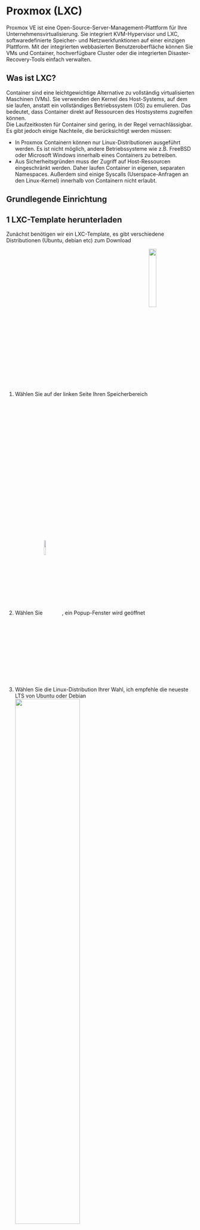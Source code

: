 # Proxmox (LXC)

Proxmox VE ist eine Open-Source-Server-Management-Plattform für Ihre Unternehmensvirtualisierung. Sie integriert KVM-Hypervisor und LXC, softwaredefinierte Speicher- und Netzwerkfunktionen auf einer einzigen Plattform. Mit der integrierten webbasierten Benutzeroberfläche können Sie VMs und Container, hochverfügbare Cluster oder die integrierten Disaster-Recovery-Tools einfach verwalten.

## Was ist LXC?
Container sind eine leichtgewichtige Alternative zu vollständig virtualisierten Maschinen (VMs). Sie verwenden den Kernel des Host-Systems, auf dem sie laufen, anstatt ein vollständiges Betriebssystem (OS) zu emulieren. Das bedeutet, dass Container direkt auf Ressourcen des Hostsystems zugreifen können.  
Die Laufzeitkosten für Container sind gering, in der Regel vernachlässigbar. Es gibt jedoch einige Nachteile, die berücksichtigt werden müssen:

* In Proxmox Containern können nur Linux-Distributionen ausgeführt werden. Es ist nicht möglich, andere Betriebssysteme wie z.B. FreeBSD oder Microsoft Windows innerhalb eines Containers zu betreiben.
* Aus Sicherheitsgründen muss der Zugriff auf Host-Ressourcen eingeschränkt werden. Daher laufen Container in eigenen, separaten Namespaces. Außerdem sind einige Syscalls (Userspace-Anfragen an den Linux-Kernel) innerhalb von Containern nicht erlaubt.

## Grundlegende Einrichtung

## 1 LXC-Template herunterladen
Zunächst benötigen wir ein LXC-Template, es gibt verschiedene Distributionen (Ubuntu, debian etc) zum Download
1) Wählen Sie auf der linken Seite Ihren Speicherbereich <img src="./img/LXC/storageIMG.png" width="20%" height="20%" align="center">
2) Wählen Sie <img src="./img/LXC/templateButton.png" width="10%" height="10%" align="center">, ein Popup-Fenster wird geöffnet
3) Wählen Sie die Linux-Distribution Ihrer Wahl, ich empfehle die neueste LTS von Ubuntu oder Debian  
   <img src="./img/LXC/templateDownload.png" width="60%" height="60%" align="center">
4) Klicken Sie auf den Download-Button, die Vorlage wird auf Ihr System heruntergeladen

### 2 LXC-Container erstellen
1) Erstellen Sie einen neuen LXC-Container <img src="./img/LXC/createLXC.png" width="10%" height="10%" align="center">
2) Die folgenden Haupteinstellungen sind erforderlich
   * ID : Proxmox wählt automatisch die erste verfügbare ID, Sie können diese bei Bedarf ändern
   * Hostname : Name Ihres Systems, wird auch der NetBios-Name sein !
   * Passwort : Passwort des Root-Accounts  
     <img src="./img/LXC/basicSettingsLXC.png" width="60%" height="60%" align="center">
3) Wählen Sie die gewünschte Vorlage aus, die Sie verwenden möchten  
   <img src="./img/LXC/chooseTemplateLXC.png" width="60%" height="60%" align="center">
4) Definieren Sie die Speichergröße Ihrer Festplatte (ich empfehle 10 GB für eine reine ioBroker-Einrichtung)  
   <img src="./img/LXC/chooseDiskLXC.png" width="60%" height="60%" align="center">
5) Cores definieren (1 ist ausreichend, da NodeJS nicht multitaskingfähig ist)  
   <img src="./img/LXC/chooseCPULXC.png" width="60%" height="60%" align="center">
6) Definieren Sie den Speicher (ich empfehle 2048 für kleine und 4096 für große Systeme)  
   <img src="./img/LXC/chooseMemoryLXC.png" width="60%" height="60%" align="center">
7) Geben Sie Ihre Netzwerkeinstellungen an, dies kann per DHCP oder manuell erfolgen, bitte beachten Sie das /24 bei manueller Eingabe!  
   <img src="./img/LXC/networkSettingsLXC.png" width="60%" height="60%" align="center">
8) Sie können die DNS-Server leer lassen, um den Standard zu verwenden und die Schritte zur Erstellung des Containers abschließen

## 3 USB-Geräte einbinden
Um sicherzustellen, dass USB-Geräte (wie z.B. Zigbee-Sticks) innerhalb des LXC verwendet werden können, müssen wir:
1) Sicherstellen, dass das Gerät immer in das Verzeichnis sae gemountet wird
2) Sicherstellen, dass das Mount direkt beschreibbar ist
3) Die Ports an den LXC-Container weiterleiten

Um 1 & 2 zu erreichen, werden wir udev-rules verwenden, um den USB-Geräten nicht veränderbare TTY-Namen zuzuweisen, indem wir symbolische Links von physischen Geräten erstellen.  
Als letzten Schritt modifizieren wir die Container-Konfiguration, um das Einhängen des symbolischen Links des Hosts in den Container zu erreichen.

### 3.1 Erstellen von symbolischen Links auf physikalische Geräte
1) USB Gerät einstecken.
2) Identifizieren Sie den Hersteller und die Produkt-ID. Nehmen Sie an, dass das Gerät derzeit auf ```/dev/ttyACM0`` gemountet ist und verwenden Sie den folgenden Befehl
```
udevadm info -a -p $(udevadm info -q path -n /dev/ttyACM0) | grep "ATTRS{idVendor}" && udevadm info -a -p $(udevadm info -q path -n /dev/ttyACM0) | grep "ATTRS{idProduct}"
```  
::: tip
Ersetzen Sie ```/dev/ttyACM0``` durch den richtigen Einhängepunkt, falls nötig
:::

3) Sie sollten etwa so etwas sehen, wir brauchen immer die Werte oben!
```
ATTRS{idVendor}=="0451"
ATTRS{idVendor}=="1d6b"
ATTRS{idProduct}=="16c8"
ATTRS{idProduct}=="0002"
```

3) Erstellen Sie eine neue udev-Regel ```nano /etc/udev/rules.d/49-custom.rules`` und tragen Sie folgende Zeilen ein
```
KERNEL=="ttyACM[0-9]*", SUBSYSTEM=="tty", ATTRS{idVendor}=="0451", ATTRS{idProduct}=="16c8", SYMLINK="ttyZigbee"
```
Ersetzen Sie die folgenden Elemente durch die zuvor abgerufenen Werte und wählen Sie einen SYMLINK
- idVendor ```Rückgewonnen in Schritt 2```
- idProduct ```Abgerufen in Schritt 2```
- SYMLINK ```Der gewünschte Einhängepunkt, normalerweise ttyACM0```

### 3.2 Sicherstellen der korrekten ACL auf dem gemounteten Laufwerk
1) Öffnen Sie die zuvor erstellte udev-Regel
   ```nano /etc/udev/rules.d/49-custom.rules```
2) Fügen Sie die folgende Zeile hinzu, um sicherzustellen, dass die ACL auf 0666 gesetzt ist
    ```
    SUBSYSTEMS=="usb", ATTRS{idVendor}=="0451", ATTRS{idProduct}=="16c8", GROUP="users", MODE="0666"
   ```
Stellen Sie sicher, dass **idVendor** und **idProduct** korrekt angegeben sind (siehe Schritt 3.1, vorheriger Abschnitt). Laden Sie die Konfiguration neu und prüfen Sie, ob das neue Gerät vorhanden ist:
   ```
   udevadm control --reload
   ls -l /dev/
   ```
::: tip
falls nicht: einen Neustart von Proxmox versuchen
:::

### 4 Gerät in LXC einbinden
Mounten Sie den neu erstellten Symlink in Ihren lxc dev Container
1) Ermitteln Sie die ACL-Gruppen-ID des erstellten Symlinks
```
ls -l /dev/ttyZigbee
   
lrwxrwxrwx 1 root root 7 Mar 10 13:40 /dev/ttyZigbee -> ttyACM0
```
::: tip
in meinem Fall ist die ID **7**, siehe die Zahl zwischen Benutzer und Datum
:::
2) Öffnen Sie die LXC-Konfigurationsdatei ```nano /etc/pve/lxc/XXX.conf```. Dabei enspricht ```XXX``` der Nummer des Containers im Proxmox.
4) Fügen Sie die folgenden Zeilen ein, ersetzen Sie **7** durch die Zahl aus Schritt 1 und stellen Sie sicher, dass das Symlink-Verzeichnis korrekt ist
```
lxc.cgroup.devices.allow: c 7:* rwm
lxc.mount.entry: /dev/ttyZigbee dev/ttyZigbee none bind,optional,create=file
```

::: tip
Sollte ioBroker bereits in dem Container laufen, dann ist hier die Einrichtung zuende.
:::

## NodeJS
ioBroker ist als NodeJS-Projekt gebaut und benötigt das NodeJS-Framework (nicht Teil von ioBroker), um lauffähig zu sein.  
Node.js ist eine quelloffene, plattformübergreifende Back-End-JavaScript-Laufzeitumgebung, die auf der V8-Engine läuft und JavaScript-Code außerhalb eines Webbrowsers ausführt.

### NodeJS installieren
```
curl -sL https://deb.nodesource.com/setup_14.x | sudo -E bash -
sudo apt install -y nodejs
sudo reboot
```

::: tip
Wenn Sie die Fehlermeldung ```bash: curl: command not found``` erhalten, können Sie curl installieren, indem Sie ```apt install curl``` eingeben
:::
